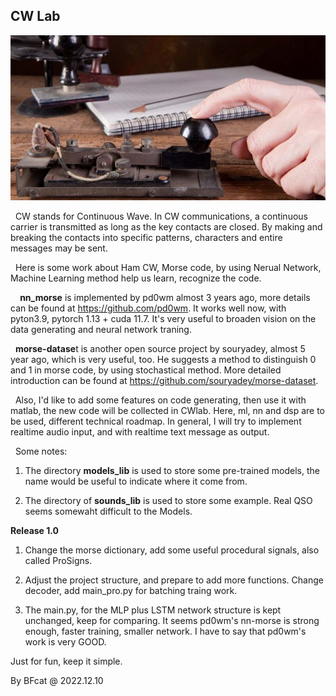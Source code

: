 ## CW Lab

![](./img/hamcodes-640x336.jpg)

&nbsp;&nbsp;CW stands for Continuous Wave. In CW communications, a continuous carrier is transmitted as long as the key contacts are closed. By making and breaking the contacts into specific patterns, characters and entire messages may be sent.

&nbsp;&nbsp;Here is some work about Ham CW, Morse code, by using Nerual Network, Machine Learning method help us learn, recognize the code.

&nbsp;&nbsp;&nbsp;**&nbsp;nn_morse** is implemented by pd0wm almost 3 years ago, more details can be found at <https://github.com/pd0wm>. It works well now, with pyton3.9, pytorch 1.13 + cuda 11.7. It's very useful to broaden vision on the data generating and neural network traning.

&nbsp;&nbsp;**morse-datase**t is another open source project by souryadey, almost 5 year ago, which is very useful, too. He suggests a method to distinguish 0 and 1 in morse code, by using stochastical method. More detailed introduction can be found at <https://github.com/souryadey/morse-dataset>.

&nbsp;&nbsp;Also, I'd like to add some features on code generating, then use it with matlab, the new code will be collected in  CWlab. Here, ml, nn and dsp are to be used, different technical roadmap. In general,  I will try to implement realtime audio input, and with realtime text message as output.

&nbsp;&nbsp;Some notes:

1. The directory **models_lib** is used to store some pre-trained models, the name would be useful to indicate where it come from.

2. The directory of **sounds_lib** is used to store some example. Real QSO seems somewaht difficult to the Models.

**Release 1.0**

1. Change the morse dictionary, add some useful procedural signals, also called ProSigns.

2. Adjust the project structure, and prepare to add more functions. Change decoder, add main_pro.py for batching traing work.

3. The main.py, for the MLP plus LSTM network structure is kept unchanged, keep for comparing. It seems pd0wm's nn-morse is strong enough, faster training, smaller network. I have to say that pd0wm's work is very GOOD.

Just for fun,  keep it simple.

By BFcat @  2022.12.10
